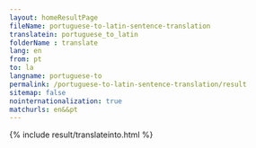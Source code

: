 ```yaml
---
layout: homeResultPage
fileName: portuguese-to-latin-sentence-translation
translatein: portuguese_to_latin
folderName : translate
lang: en
from: pt
to: la
langname: portuguese-to
permalink: /portuguese-to-latin-sentence-translation/result
sitemap: false
nointernationalization: true
matchurls: en&&pt
---
```

{% include result/translateinto.html %}

<script src="/js/result/translation.js" data-foldername="{{page.folderName}}" data-lang="{{page.lang}}"></script>
